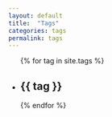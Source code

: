 ```yaml
---
layout: default
title:  "Tags"
categories: tags
permalink: tags
---
```


<ul class="downloads">
    {% for tag in site.tags %}
    <li>
      <h2>{{ tag }}</a></h2>
    </li>
    {% endfor %}
  </ul>
